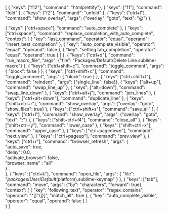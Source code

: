 [
  { "keys": ["f12"], "command": "htmlprettify"},
  { "keys": ["f1"], "command": "fold" },
  { "keys": ["f2"], "command": "unfold" },
  { "keys": ["ctrl+l"], "command": "show_overlay", "args": {"overlay": "goto", "text": "@"} },
  
  { "keys": ["ctrl+space"], "command": "auto_complete" },
  { "keys": ["ctrl+space"], "command": "replace_completion_with_auto_complete", "context":
    [
      { "key": "last_command", "operator": "equal", "operand": "insert_best_completion" },
      { "key": "auto_complete_visible", "operator": "equal", "operand": false },
      { "key": "setting.tab_completion", "operator": "equal", "operand": true }
    ]
  },
  { "keys": ["ctrl+d"], "command": "run_macro_file", "args": {"file": "Packages/Default/Delete Line.sublime-macro"} },
  { "keys": ["ctrl+shift+c"], "command": "toggle_comment", "args": { "block": false } },
  { "keys": ["ctrl+shift+c"], "command": "toggle_comment", "args": { "block": true } },
  { "keys": ["ctrl+shift+f"], "command": "reindent" , "args": {"single_line": false}},
  { "keys": ["alt+up"], "command": "swap_line_up" },
  { "keys": ["alt+down"], "command": "swap_line_down" },
  { "keys": ["ctrl+alt+j"], "command": "join_lines" },
  { "keys": ["ctrl+alt+down"], "command": "duplicate_line" },
  { "keys": ["shift+ctrl+r"], "command": "show_overlay", "args": {"overlay": "goto", "show_files": true} },
  { "keys": ["ctrl+shift+s"], "command": "save_all" },
  { "keys": ["ctrl+l"], "command": "show_overlay", "args": {"overlay": "goto", "text": ":"} },
  { "keys": ["shift+ctrl+f4"], "command": "close_all" },
  { "keys": ["shift+ctrl+y"], "command": "lower_case" },
  { "keys": ["shift+ctrl+x"], "command": "upper_case" },
  { "keys": ["ctrl+pagedown"], "command": "next_view" },
  { "keys": ["ctrl+pageup"], "command": "prev_view" },
  {   
    "keys": ["ctrl+r"], "command": "browser_refresh", "args": {  
        "auto_save": true,  
        "delay": 0.0,  
        "activate_browser": false,  
        "browser_name" : "all"  
    }  
  },
  {
    "keys": ["ctrl+k"], "command": "open_file", "args":
                {
                    "file": "${packages}/User/Default ($platform).sublime-keymap"
                }
  },
  { "keys": ["tab"], "command": "move", "args": {"by": "characters", "forward": true}, "context":
    [
        { "key": "following_text", "operator": "regex_contains", "operand": "^[)\"\\]}]", "match_all": true },
        { "key": "auto_complete_visible", "operator": "equal", "operand": false }
    ]   
  }
]
